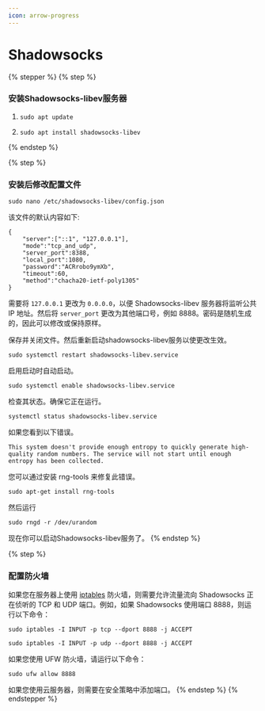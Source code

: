 ```yaml
---
icon: arrow-progress
---
```


# Shadowsocks

{% stepper %}
{% step %}
### 安装Shadowsocks-libev服务器

1. ```
   sudo apt update
   ```
2. ```
   sudo apt install shadowsocks-libev
   ```
{% endstep %}

{% step %}
### 安装后修改配置文件

```
sudo nano /etc/shadowsocks-libev/config.json
```

该文件的默认内容如下:

```
{
    "server":["::1", "127.0.0.1"],
    "mode":"tcp_and_udp",
    "server_port":8388,
    "local_port":1080,
    "password":"ACRrobo9ymXb",
    "timeout":60,
    "method":"chacha20-ietf-poly1305"
}
```

需要将 `127.0.0.1` 更改为 `0.0.0.0`，以便 Shadowsocks-libev 服务器将监听公共 IP 地址。然后将 `server_port` 更改为其他端口号，例如 8888。密码是随机生成的，因此可以修改或保持原样。

保存并关闭文件。然后重新启动shadowsocks-libev服务以使更改生效。

```
sudo systemctl restart shadowsocks-libev.service
```

启用启动时自动启动。

```
sudo systemctl enable shadowsocks-libev.service
```

检查其状态。确保它正在运行。

```
systemctl status shadowsocks-libev.service
```

如果您看到以下错误。

```
This system doesn't provide enough entropy to quickly generate high-quality random numbers. The service will not start until enough entropy has been collected.
```

您可以通过安装 rng-tools 来修复此错误。

```
sudo apt-get install rng-tools
```

然后运行

```
sudo rngd -r /dev/urandom
```

现在你可以启动Shadowsocks-libev服务了。
{% endstep %}

{% step %}
### 配置防火墙

如果您在服务器上使用 [iptables](https://cn.linux-console.net/?cat=iptables) 防火墙，则需要允许流量流向 Shadowsocks 正在侦听的 TCP 和 UDP 端口。例如，如果 Shadowsocks 使用端口 8888，则运行以下命令：

```
sudo iptables -I INPUT -p tcp --dport 8888 -j ACCEPT

sudo iptables -I INPUT -p udp --dport 8888 -j ACCEPT
```

如果您使用 UFW 防火墙，请运行以下命令：

```
sudo ufw allow 8888
```

如果您使用云服务器，则需要在安全策略中添加端口。
{% endstep %}
{% endstepper %}

